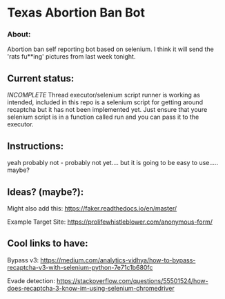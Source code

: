 # Texas Abortion Ban Bot 
### About: 
Abortion ban self reporting bot based on selenium. I think it will send the 'rats fu**ing' pictures from last week tonight.  

## Current status: 
*INCOMPLETE*
Thread executor/selenium script runner is working as intended, included in this repo is a selenium script for getting around recaptcha but it has not been implemented yet. Just ensure that youre selenium script is in a function called run and you can pass it to the executor. 

## Instructions: 
yeah probably not - probably not yet.... but it is going to be easy to use..... maybe?

## Ideas? (maybe?): 
Might also add this: 
https://faker.readthedocs.io/en/master/

Example Target Site: https://prolifewhistleblower.com/anonymous-form/

## Cool links to have:

Bypass v3: https://medium.com/analytics-vidhya/how-to-bypass-recaptcha-v3-with-selenium-python-7e71c1b680fc

Evade detection: https://stackoverflow.com/questions/55501524/how-does-recaptcha-3-know-im-using-selenium-chromedriver
